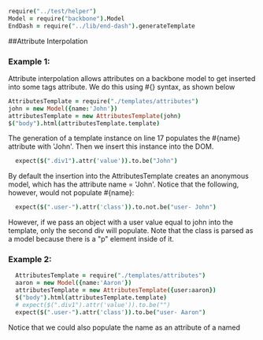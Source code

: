 [](root)
```coffeescript
require("../test/helper")
Model = require("backbone").Model
EndDash = require("../lib/end-dash").generateTemplate
```
##Attribute Interpolation

### Example 1:

Attribute interpolation allows attributes on a backbone model to get inserted into some tags attribute. We do this using #{} syntax, as shown below

[](beforeEach)
```coffeescript
AttributesTemplate = require("./templates/attributes")
john = new Model({name:'John'})
attributesTemplate = new AttributesTemplate(john)
$("body").html(attributesTemplate.template)
```
The generation of a template instance on line 17 populates the #{name} attribute with 'John'. Then we insert this instance into the DOM.

[](it "should populate correctly")
```coffeescript
  expect($(".div1").attr('value')).to.be("John")
```

By default the insertion into the AttributesTemplate creates an anonymous model, which has the attribute name = 'John'. Notice that the following, however, would not populate #{name}:

[](it "should not populate correctly")
```coffeescript
  expect($(".user-").attr('class')).to.not.be("user- John")
```
However, if we pass an object with a user value equal to john into the template, only the second div will populate. Note that the class is parsed as a model because there is a "p" element inside of it.

### Example 2:
[](it "should populate only the second #{name}")
```coffeescript
  AttributesTemplate = require("./templates/attributes")
  aaron = new Model({name:'Aaron'})
  attributesTemplate = new AttributesTemplate({user:aaron})
  $("body").html(attributesTemplate.template)
  # expect($(".div1").attr('value')).to.be("")
  expect($(".user-").attr('class')).to.be("user- Aaron")
```

Notice that we could also populate the name as an attribute of a named